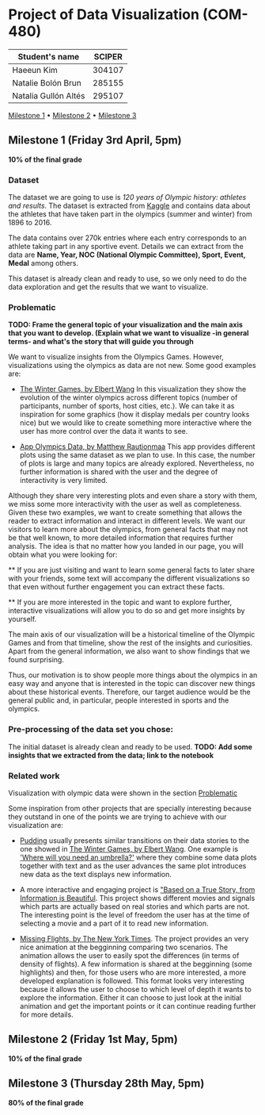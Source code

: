 # Project of Data Visualization (COM-480)

| Student's name | SCIPER |
| -------------- | ------ |
| Haeeun Kim|304107 |
| Natalie Bolón Brun|285155 |
| Natalia Gullón Altés|295107 |

[Milestone 1](#milestone-1-friday-3rd-april-5pm) • [Milestone 2](#milestone-2-friday-1st-may-5pm) • [Milestone 3](#milestone-3-thursday-28th-may-5pm)

## Milestone 1 (Friday 3rd April, 5pm)

**10% of the final grade**

### Dataset

The dataset we are going to use is *120 years of Olympic history: athletes and results*. The dataset is extracted from  [Kaggle](https://www.kaggle.com/heesoo37/120-years-of-olympic-history-athletes-and-results) and contains data about the athletes that have taken part in the olympics (summer and winter) from 1896 to 2016. 

The data contains over 270k entries where each entry corresponds to an athlete taking part in any sportive event. Details we can extract from the data are **Name, Year, NOC (National Olympic Committee), Sport, Event, Medal** among others. 

This dataset is already clean and ready to use, so we only need to do the data exploration and get the results that we want to visualize.

### Problematic

**TODO: Frame the general topic of your visualization and the main axis that you want to develop. (Explain what we want to visualize -in general terms- and what's the story that will guide you through**


We want to visualize insights from the Olympics Games. However, visualizations using the olympics as data are not new. Some good examples are: 

* [The Winter Games, by Elbert Wang](https://www.dremio.com/the-winter-olympics/)
In this visualization they show the evolution of the winter olympics across different topics (number of participants, number of sports, host cities, etc.). We can take it as inspiration for some graphics (how it display medals per country looks nice) but we would like to create something more interactive where the user has more control over the data it wants to see. 

* [App Olympics Data, by Matthew Rautionmaa](https://matthewrautionmaa.shinyapps.io/Olympic_Shiny/) 
This app provides different plots using the same dataset as we plan to use. In this case, the number of plots is large and many topics are already explored. Nevertheless, no further information is shared with the user and the degree of interactivity is very limited. 

Although they share very interesting plots and even share a story with them, we miss some more interactivity with the user as well as completeness. Given these two examples, we want to create something that allows the reader to extract information and interact in different levels. We want our visitors to learn more about the olympics, from general facts that may not be that well known, to more detailed information that requires further analysis. The idea is that no matter how you landed in our page, you will obtain what you were looking for:
  
  ** If you are just visiting and want to learn some general facts to later share with your friends, some text will accompany the different visualizations so that even without further engagement you can extract these facts. 
  
  ** If you are more interested in the topic and want to explore further, interactive visualizations will allow you to do so and get more insights by yourself. 
  
The main axis of our visualization will be a historical timeline of the Olympic Games and from that timeline, show the rest of the insights and curiosities. Apart from the general information, we also want to show findings that we found surprising.

Thus, our motivation is to show people more things about the olympics in an easy way and anyone that is interested in the topic can discover new things about these historical events. Therefore, our target audience would be the general public and, in particular, people interested in sports and the olympics. 

### Pre-processing of the data set you chose:

The initial dataset is already clean and ready to be used. **TODO: Add some insights that we extracted from the data; link to the notebook**

### Related work

Visualization with olympic data were shown in the section [Problematic](#Problematic)

Some inspiration from other projects that are specially interesting because they outstand in one of the points we are trying to achieve with our visualization are: 

* [Pudding](https://pudding.cool/) usually presents similar transitions on their data stories to the one showed in [The Winter Games, by Elbert Wang](The-Winter-Games,-by-Elbert-Wang). One example is ['Where will you need an umbrella?'](https://pudding.cool/2020/02/rain/) where they combine some data plots together with text and as the user advances the same plot introduces new data as the text displays new information. 

* A more interactive and engaging project is ["Based on a True Story, from Information is Beautiful](https://informationisbeautiful.net/visualizations/based-on-a-true-true-story/). This project shows different movies and signals which parts are actually based on real stories and which parts are not. The interesting point is the level of freedom the user has at the time of selecting a movie and a part of it to read new information. 

* [Missing Flights, by The New York Times](https://www.nytimes.com/interactive/2020/02/21/business/coronavirus-airline-travel.html). The project provides an very nice animation at the begginning comparing two scenarios. The animation allows the user to easily spot the differences (in terms of density of flights). A few information is shared at the begginning (some highlights) and then, for those users who are more interested, a more developed explanation is followed. This format looks very interesting because it allows the user to choose to which level of depth it wants to explore the information. Either it can choose to just look at the initial animation and get the important points or it can continue reading further for more details. 



## Milestone 2 (Friday 1st May, 5pm)

**10% of the final grade**




## Milestone 3 (Thursday 28th May, 5pm)

**80% of the final grade**

